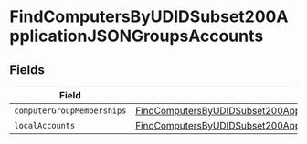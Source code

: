 # FindComputersByUDIDSubset200ApplicationJSONGroupsAccounts


## Fields

| Field                                                                                                                                                                                               | Type                                                                                                                                                                                                | Required                                                                                                                                                                                            | Description                                                                                                                                                                                         |
| --------------------------------------------------------------------------------------------------------------------------------------------------------------------------------------------------- | --------------------------------------------------------------------------------------------------------------------------------------------------------------------------------------------------- | --------------------------------------------------------------------------------------------------------------------------------------------------------------------------------------------------- | --------------------------------------------------------------------------------------------------------------------------------------------------------------------------------------------------- |
| `computerGroupMemberships`                                                                                                                                                                          | [FindComputersByUDIDSubset200ApplicationJSONGroupsAccountsComputerGroupMemberships](../../models/operations/findcomputersbyudidsubset200applicationjsongroupsaccountscomputergroupmemberships.md)[] | :heavy_minus_sign:                                                                                                                                                                                  | N/A                                                                                                                                                                                                 |
| `localAccounts`                                                                                                                                                                                     | [FindComputersByUDIDSubset200ApplicationJSONGroupsAccountsLocalAccounts](../../models/operations/findcomputersbyudidsubset200applicationjsongroupsaccountslocalaccounts.md)[]                       | :heavy_minus_sign:                                                                                                                                                                                  | N/A                                                                                                                                                                                                 |
